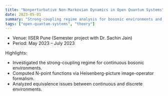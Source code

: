 ```yaml
---
title: "Nonperturbative Non-Markovian Dynamics in Open Quantum Systems"
date: 2023-05-01
summary: "Strong-coupling regime analysis for bosonic environments and discrete-mode mapping pitfalls."
tags: ["open-quantum-systems", "theory"]
---
```


- Venue: IISER Pune (Semester project with Dr. Sachin Jain)
- Period: May 2023 – July 2023

Highlights:
- Investigated the strong-coupling regime for continuous bosonic environments.
- Computed N-point functions via Heisenberg-picture image-operator formalism.
- Analyzed equivalence issues between continuous and discrete environments.
